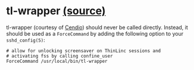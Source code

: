 # tl-wrapper [(source)](../tl-wrapper)

tl-wrapper (courtesy of [Cendio](https://www.cendio.com/)) should never be called directly.
Instead, it should be used as a `ForceCommand` by adding the following option to your `sshd_config(5)`:

    # allow for unlocking screensaver on ThinLinc sessions and
    # activating fss by calling confine_user
    ForceCommand /usr/local/bin/tl-wrapper
